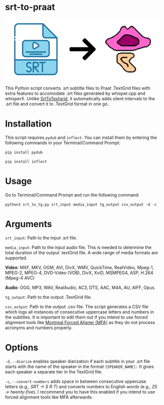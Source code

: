 # srt-to-praat
<p align="center">
<img src="https://github.com/yeungpinghei/srt-to-praat/blob/main/logo.png" alt="srt-to-praat" width="700">
</p>

This Python script converts .srt subtitle files to Praat .TextGrid files with extra features to accomodate .srt files generated by whisper.cpp and whisperX. Unlike [SrtToTextgrid](https://github.com/rctatman/SrtToTextgrid/tree/master), it automatically adds silent intervals to the .srt file and convert it to .TextGrid format in one go.

# Installation
This script requires `pydub` and `inflect`. You can install them by entering the following commands in your Terminal/Command Prompt:
```
pip install pydub
```
```
pip install inflect
```

# Usage
Go to Terminal/Command Prompt and run the following command:
```
python3 srt_to_tg.py srt_input media_input tg_output csv_output -d -c
```
# Arguments
`srt_input`: Path to the input .srt file.

`media_input`: Path to the input audio file. This is needed to determine the total duration of the output .textGrid file. A wide range of media formats are supported.

**Video**: MXF, MKV, OGM, AVI, DivX, WMV, QuickTime, RealVideo, Mpeg-1, MPEG-2, MPEG-4, DVD-Video (VOB), DivX, XviD, MSMPEG4, ASP, H.264 (Mpeg-4 AVC)

**Audio**: OGG, MP3, WAV, RealAudio, AC3, DTS, AAC, M4A, AU, AIFF, Opus.

`tg_output`: Path to the output .TextGrid file.

`csv_output`: Path to the output .csv file. The script generates a CSV file which logs all instances of consecutive uppercase letters and numbers in the subtitles. It is important to edit them out if you intend to use forced alignment tools like [Montreal Forced Aligner (MFA)](https://montreal-forced-aligner.readthedocs.io/) as they do not process acronyms and numbers properly.

# Options
`-d`, `--diarize` enables speaker diarization if each subtitle in your .srt file starts with the name of the speaker in the format `[SPEAKER_NAME]:` It gives each speaker a separate tier in the TextGrid file.

`-c`, `--convert-numbers` adds space in between consecutive uppercase letters (e.g., *SRT → S R T*) and converts numbers to English words (e.g., *25 → twenty-five*). I recommend you to have this enabled if you intend to use forced alignment tools like MFA afterwards.
